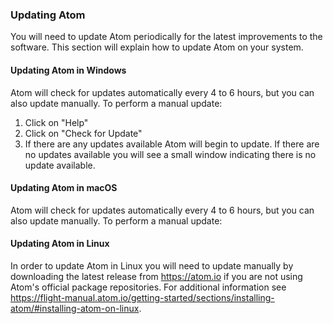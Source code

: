 ### Updating Atom

You will need to update Atom periodically for the latest improvements to the software. This section will explain how to update Atom on your system.

#### Updating Atom in Windows

Atom will check for updates automatically every 4 to 6 hours, but you can also update manually. To perform a manual update:

1. Click on "Help"
2. Click on "Check for Update"
3. If there are any updates available Atom will begin to update. If there are no updates available you will see a small window indicating there is no update available. 

#### Updating Atom in macOS

Atom will check for updates automatically every 4 to 6 hours, but you can also update manually. To perform a manual update:

#### Updating Atom in Linux

In order to update Atom in Linux you will need to update manually by downloading the latest release from https://atom.io if you are not using Atom's official package repositories. For additional information see https://flight-manual.atom.io/getting-started/sections/installing-atom/#installing-atom-on-linux.

